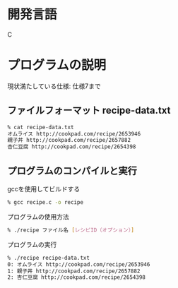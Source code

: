 # 開発言語

C

# プログラムの説明
現状満たしている仕様: 仕様7まで

## ファイルフォーマット recipe-data.txt

```sh
% cat recipe-data.txt
オムライス http://cookpad.com/recipe/2653946
親子丼 http://cookpad.com/recipe/2657882
杏仁豆腐 http://cookpad.com/recipe/2654398
```

## プログラムのコンパイルと実行
gccを使用してビルドする

```sh
% gcc recipe.c -o recipe
```

プログラムの使用方法
```sh
% ./recipe ファイル名 [レシピID（オプション）]
```

プログラムの実行
```sh
% ./recipe recipe-data.txt
0: オムライス http://cookpad.com/recipe/2653946
1: 親子丼 http://cookpad.com/recipe/2657882
2: 杏仁豆腐 http://cookpad.com/recipe/2654398
```
